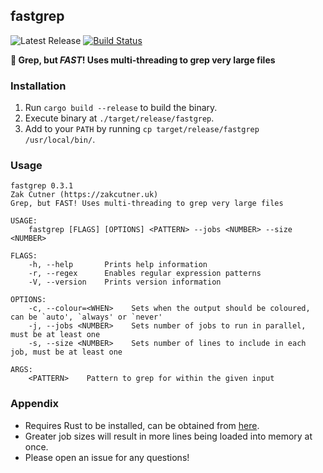 ## fastgrep

![Latest Release](https://img.shields.io/github/v/release/zakcutner/fastgrep)
[![Build Status](https://travis-ci.com/zakcutner/fastgrep.svg?branch=master)](https://travis-ci.com/zakcutner/fastgrep)

**:rocket: Grep, but _FAST_! Uses multi-threading to grep very large files**


### Installation

1. Run `cargo build --release` to build the binary.
2. Execute binary at `./target/release/fastgrep`.
3. Add to your `PATH` by running `cp target/release/fastgrep /usr/local/bin/`.


### Usage

```
fastgrep 0.3.1
Zak Cutner (https://zakcutner.uk)
Grep, but FAST! Uses multi-threading to grep very large files

USAGE:
    fastgrep [FLAGS] [OPTIONS] <PATTERN> --jobs <NUMBER> --size <NUMBER>

FLAGS:
    -h, --help       Prints help information
    -r, --regex      Enables regular expression patterns
    -V, --version    Prints version information

OPTIONS:
    -c, --colour=<WHEN>    Sets when the output should be coloured, can be `auto', `always' or `never'
    -j, --jobs <NUMBER>    Sets number of jobs to run in parallel, must be at least one
    -s, --size <NUMBER>    Sets number of lines to include in each job, must be at least one

ARGS:
    <PATTERN>    Pattern to grep for within the given input
```


### Appendix

- Requires Rust to be installed, can be obtained from [here](https://www.rust-lang.org/).
- Greater job sizes will result in more lines being loaded into memory at once.
- Please open an issue for any questions!
